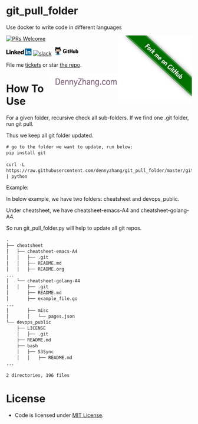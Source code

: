 # git_pull_folder
Use docker to write code in different languages

<a href="https://github.com/DennyZhang?tab=followers"><img align="right" width="200" height="183" src="https://raw.githubusercontent.com/USDevOps/mywechat-slack-group/master/images/fork_github.png" /></a>

[![PRs Welcome](https://img.shields.io/badge/PRs-welcome-brightgreen.svg)](http://makeapullrequest.com)

[![LinkedIn](https://raw.githubusercontent.com/USDevOps/mywechat-slack-group/master/images/linkedin_icon.png)](https://www.linkedin.com/in/dennyzhang001) <a href="https://www.dennyzhang.com/slack" target="_blank" rel="nofollow"><img src="http://slack.dennyzhang.com/badge.svg" alt="slack"/></a> [![Github](https://raw.githubusercontent.com/USDevOps/mywechat-slack-group/master/images/github.png)](https://github.com/DennyZhang)

File me [tickets](https://github.com/DennyZhang/git_pull_folder/issues) or star [the repo](https://github.com/DennyZhang/git_pull_folder).

<a href="https://www.dennyzhang.com"><img align="right" width="185" height="37" src="https://raw.githubusercontent.com/USDevOps/mywechat-slack-group/master/images/dns_small.png"></a>

# How To Use
For a given folder, recursive check all sub-folders. If we find one .git folder, run git pull.

Thus we keep all git folder updated.
```
# go to the folder we want to update, run below:
pip install git

curl -L https://raw.githubusercontent.com/dennyzhang/git_pull_folder/master/git_pull_folder.py | python
```

Example:

In below example, we have two folders: cheatsheet and devops_public.

Under cheatsheet, we have cheatsheet-emacs-A4 and cheatsheet-golang-A4.

So run git_pull_folder.py will help to update all git repos.
```
.
├── cheatsheet
│   ├── cheatsheet-emacs-A4
│   │   ├── .git
│   │   ├── README.md
│   │   ├── README.org
...
│   └── cheatsheet-golang-A4
│   │   ├── .git
│       ├── README.md
│       ├── example_file.go
...
│       ├── misc
│       │   └── pages.json
└── devops_public
    ├── LICENSE
    │   ├── .git    
    ├── README.md
    ├── bash
    │   ├── S3Sync
    │   │   ├── README.md
...

2 directories, 196 files
```
# License
- Code is licensed under [MIT License](https://www.dennyzhang.com/wp-content/mit_license.txt).
